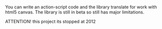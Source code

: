 You can write an action-script code and the library translate for work with html5 canvas.
The library is still in beta so still has major limitations.

ATTENTION!
this project its stopped at 2012
